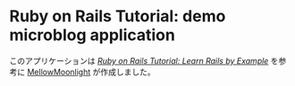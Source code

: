 # Ruby on Rails Tutorial: demo microblog application

このアプリケーションは 
[*Ruby on Rails Tutorial: Learn Rails by Example*](http://railstutorial.org/) 
 を参考に [MellowMoonlight](http://bluemoonpalace.blogspot.com)  が作成しました。
